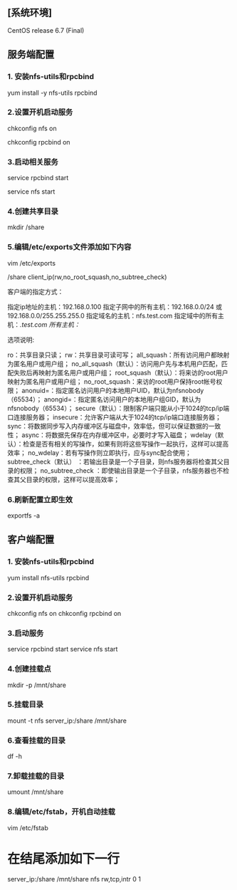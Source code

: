 ## [系统环境] 
CentOS release 6.7 (Final)

## 服务端配置
### 1. 安装nfs-utils和rpcbind

yum install -y nfs-utils rpcbind

### 2.设置开机启动服务
chkconfig nfs on

chkconfig rpcbind on

### 3.启动相关服务
service rpcbind start

service nfs start

### 4.创建共享目录
mkdir  /share

### 5.编辑/etc/exports文件添加如下内容
vim /etc/exports

/share client_ip(rw,no_root_squash,no_subtree_check)

客户端的指定方式：

指定ip地址的主机：192.168.0.100
指定子网中的所有主机：192.168.0.0/24 或 192.168.0.0/255.255.255.0
指定域名的主机：nfs.test.com
指定域中的所有主机：*.test.com
所有主机：*

选项说明:

ro：共享目录只读；
rw：共享目录可读可写；
all_squash：所有访问用户都映射为匿名用户或用户组；
no_all_squash（默认）：访问用户先与本机用户匹配，匹配失败后再映射为匿名用户或用户组；
root_squash（默认）：将来访的root用户映射为匿名用户或用户组；
no_root_squash：来访的root用户保持root帐号权限；
anonuid=<UID>：指定匿名访问用户的本地用户UID，默认为nfsnobody（65534）；
anongid=<GID>：指定匿名访问用户的本地用户组GID，默认为nfsnobody（65534）；
secure（默认）：限制客户端只能从小于1024的tcp/ip端口连接服务器；
insecure：允许客户端从大于1024的tcp/ip端口连接服务器；
sync：将数据同步写入内存缓冲区与磁盘中，效率低，但可以保证数据的一致性；
async：将数据先保存在内存缓冲区中，必要时才写入磁盘；
wdelay（默认）：检查是否有相关的写操作，如果有则将这些写操作一起执行，这样可以提高效率；
no_wdelay：若有写操作则立即执行，应与sync配合使用；
subtree_check（默认） ：若输出目录是一个子目录，则nfs服务器将检查其父目录的权限；
no_subtree_check ：即使输出目录是一个子目录，nfs服务器也不检查其父目录的权限，这样可以提高效率；

### 6.刷新配置立即生效
exportfs -a

## 客户端配置
### 1. 安装nfs-utils和rpcbind
yum install nfs-utils rpcbind

### 2.设置开机启动服务
chkconfig nfs on
chkconfig rpcbind on

### 3.启动服务
service rpcbind start
service nfs start

### 4.创建挂载点
mkdir -p /mnt/share

### 5.挂载目录
mount -t nfs server_ip:/share /mnt/share

### 6.查看挂载的目录
df -h

### 7.卸载挂载的目录
umount /mnt/share

### 8.编辑/etc/fstab，开机自动挂载
vim /etc/fstab

# 在结尾添加如下一行
server_ip:/share /mnt/share nfs rw,tcp,intr 0 1
